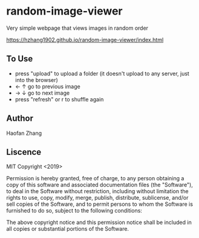 # random-image-viewer
Very simple webpage that views images in random order

<a>https://hzhang1902.github.io/random-image-viewer/index.html</a>

## To Use
* press "upload" to upload a folder (it doesn't upload to any server, just into the browser)
* ← ↑ go to previous image
* → ↓ go to next image
* press "refresh" or r to shuffle again

## Author
Haofan Zhang

## Liscence
MIT
Copyright <2019> <Haofan Zhang>
  
Permission is hereby granted, free of charge, to any person obtaining a copy of this software and associated documentation files (the "Software"), to deal in the Software without restriction, including without limitation the rights to use, copy, modify, merge, publish, distribute, sublicense, and/or sell copies of the Software, and to permit persons to whom the Software is furnished to do so, subject to the following conditions:

The above copyright notice and this permission notice shall be included in all copies or substantial portions of the Software.
